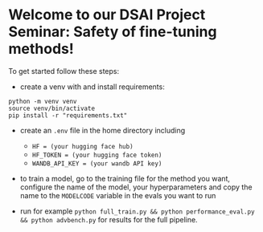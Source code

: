 # Welcome to our DSAI Project Seminar: Safety of fine-tuning methods!

To get started follow these steps:
* create a venv with and install requirements:  
```
python -m venv venv
source venv/bin/activate
pip install -r "requirements.txt"
```
* create an ` .env ` file in the home directory including
    * `HF = (your hugging face hub) `
    * `HF_TOKEN = (your hugging face token)`
    * `WANDB_API_KEY = (your wandb API key)` 

* to train a model, go to the training file for the method you want, configure the name of the model, your hyperparameters and copy the name to the `MODELCODE` variable in the evals you want to run
* run for example `python full_train.py && python performance_eval.py && python advbench.py` for results for the full pipeline. 
    
